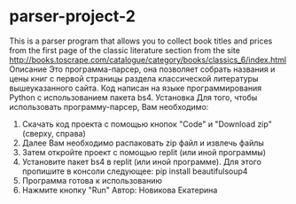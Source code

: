 # parser-project-2
This is a parser program that allows you to collect book titles and prices from the first page of the classic literature section from the site http://books.toscrape.com/catalogue/category/books/classics_6/index.html
Описание
Это программа-парсер, она позволяет собрать названия и цены книг с первой страницы раздела классической литературы вышеуказанного сайта. Код написан на языке программирования Python с использованием пакета bs4.
Установка
Для того, чтобы использовать программу-парсер, Вам необходимо:
1) Скачать код проекта с помощью кнопок "Code" и "Download zip" (сверху, справа)
2) Далее Вам необходимо распаковать zip файл и извлечь файлы
3) Затем откройте проект с помощью replit (или иной программы)
4) Установите пакет bs4 в replit (или иной программе). Для этого пропишите в консоли следующее: pip install beautifulsoup4
5) Программа готова к использованию
6) Нажмите кнопку "Run"
Автор: Новикова Екатерина
